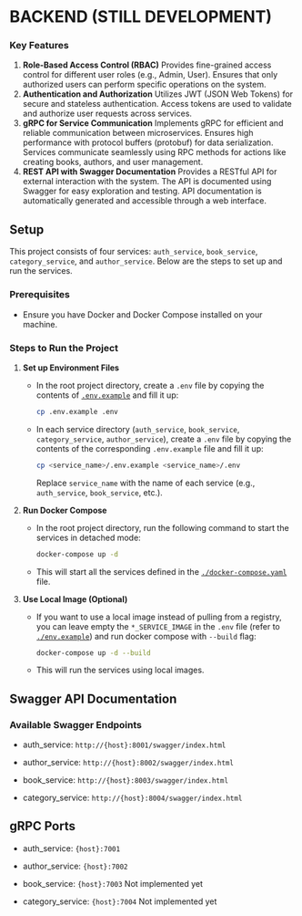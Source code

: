 # BACKEND (STILL DEVELOPMENT)

### Key Features
1. **Role-Based Access Control (RBAC)**
Provides fine-grained access control for different user roles (e.g., Admin, User).
Ensures that only authorized users can perform specific operations on the system.
2. **Authentication and Authorization**
Utilizes JWT (JSON Web Tokens) for secure and stateless authentication.
Access tokens are used to validate and authorize user requests across services.
3. **gRPC for Service Communication**
Implements gRPC for efficient and reliable communication between microservices.
Ensures high performance with protocol buffers (protobuf) for data serialization.
Services communicate seamlessly using RPC methods for actions like creating books, authors, and user management.
4. **REST API with Swagger Documentation**
Provides a RESTful API for external interaction with the system.
The API is documented using Swagger for easy exploration and testing.
API documentation is automatically generated and accessible through a web interface.

## Setup
This project consists of four services: `auth_service`, `book_service`, `category_service`, and `author_service`. Below are the steps to set up and run the services.

### Prerequisites

- Ensure you have Docker and Docker Compose installed on your machine.

### Steps to Run the Project

1. **Set up Environment Files**

   - In the root project directory, create a `.env` file by copying the contents of [`.env.example`](./.env.example) and fill it up:

     ```bash
     cp .env.example .env
     ```

   - In each service directory (`auth_service`, `book_service`, `category_service`, `author_service`), create a `.env` file by copying the contents of the corresponding `.env.example` file and fill it up:

     ```bash
     cp <service_name>/.env.example <service_name>/.env
     ```

     Replace `service_name` with the name of each service (e.g., `auth_service`, `book_service`, etc.).

2. **Run Docker Compose**

   - In the root project directory, run the following command to start the services in detached mode:

     ```bash
     docker-compose up -d
     ```

   - This will start all the services defined in the [`./docker-compose.yaml`](./docker-compose.yaml) file.

3. **Use Local Image (Optional)**

   - If you want to use a local image instead of pulling from a registry, you can leave empty the `*_SERVICE_IMAGE` in the `.env` file (refer to [`./env.example`](./env.example)) and run docker compose with `--build` flag:

     ```bash
     docker-compose up -d --build
     ```

   - This will run the services using local images.

## Swagger API Documentation
### Available Swagger Endpoints
- auth_service:
  `http://{host}:8001/swagger/index.html`

- author_service:
  `http://{host}:8002/swagger/index.html`

- book_service:
  `http://{host}:8003/swagger/index.html`

- category_service:
  `http://{host}:8004/swagger/index.html`

## gRPC Ports
- auth_service:
 `{host}:7001`

- author_service:
 `{host}:7002`

- book_service:
 `{host}:7003`
  Not implemented yet

- category_service:
 `{host}:7004`
  Not implemented yet

